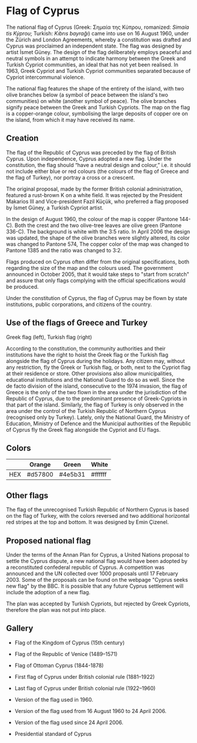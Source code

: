 # Flag of Cyprus

The national flag of Cyprus (Greek: Σημαία της Κύπρου, romanized: *Simaía tis Kýprou*; Turkish: *Kıbrıs bayrağı*) came into use on 16 August 1960, under the Zürich and London Agreements, whereby a constitution was drafted and Cyprus was proclaimed an independent state. The flag was designed by artist İsmet Güney. The design of the flag deliberately employs peaceful and neutral symbols in an attempt to indicate harmony between the Greek and Turkish Cypriot communities, an ideal that has not yet been realised. In 1963, Greek Cypriot and Turkish Cypriot communities separated because of Cypriot intercommunal violence.

The national flag features the shape of the entirety of the island, with two olive branches below (a symbol of peace between the island's two communities) on white (another symbol of peace). The olive branches signify peace between the Greek and Turkish Cypriots. The map on the flag is a copper-orange colour, symbolising the large deposits of copper ore on the island, from which it may have received its name.

## Creation

The flag of the Republic of Cyprus was preceded by the flag of British Cyprus. Upon independence, Cyprus adopted a new flag. Under the constitution, the flag should “have a neutral design and colour,” i.e. it should not include either blue or red colours (the colours of the flag of Greece and the flag of Turkey), nor portray a cross or a crescent.

The original proposal, made by the former British colonial administration, featured a rust-brown K on a white field. It was rejected by the President Makarios III and Vice-president Fazil Küçük, who preferred a flag proposed by İsmet Güney, a Turkish Cypriot artist.

In the design of August 1960, the colour of the map is copper (Pantone 144-C). Both the crest and the two olive-tree leaves are olive green (Pantone 336-C). The background is white with the 3:5 ratio. In April 2006 the design was updated, the shape of the olive branches were slightly altered, its color was changed to Pantone 574, The copper color of the map was changed to Pantone 1385 and the ratio was changed to 3:2.

Flags produced on Cyprus often differ from the original specifications, both regarding the size of the map and the colours used. The government announced in October 2005, that it would take steps to "start from scratch" and assure that only flags complying with the official specifications would be produced.

Under the constitution of Cyprus, the flag of Cyprus may be flown by state institutions, public corporations, and citizens of the country.

## Use of the flags of Greece and Turkey

Greek flag (left), Turkish flag (right)

According to the constitution, the community authorities and their institutions have the right to hoist the Greek flag or the Turkish flag alongside the flag of Cyprus during the holidays. Any citizen may, without any restriction, fly the Greek or Turkish flag, or both, next to the Cypriot flag at their residence or store. Other provisions also allow municipalities, educational institutions and the National Guard to do so as well. Since the de facto division of the island, consecutive to the 1974 invasion, the flag of Greece is the only of the two flown in the area under the jurisdiction of the Republic of Cyprus, due to the predominant presence of Greek-Cypriots in that part of the island. Similarly, the flag of Turkey is only observed in the area under the control of the Turkish Republic of Northern Cyprus (recognised only by Turkey). Lately, only the National Guard, the Ministry of Education, Ministry of Defence and the Municipal authorities of the Republic of Cyprus fly the Greek flag alongside the Cypriot and EU flags.

## Colors

|     | Orange  | Green   | White   |
| --- | ------- | ------- | ------- |
| HEX | #d57800 | #4e5b31 | #ffffff |

## Other flags

The flag of the unrecognised Turkish Republic of Northern Cyprus is based on the flag of Turkey, with the colors reversed and two additional horizontal red stripes at the top and bottom. It was designed by Emin Çizenel.

## Proposed national flag

Under the terms of the Annan Plan for Cyprus, a United Nations proposal to settle the Cyprus dispute, a new national flag would have been adopted by a reconstituted confederal republic of Cyprus. A competition was announced and the UN collected over 1000 proposals until 17 February 2003. Some of the proposals can be found on the webpage "Cyprus seeks new flag" by the BBC. It is possible that any future Cyprus settlement will include the adoption of a new flag.

The plan was accepted by Turkish Cypriots, but rejected by Greek Cypriots, therefore the plan was not put into place.

## Gallery

-  Flag of the Kingdom of Cyprus (15th century)

-  Flag of the Republic of Venice (1489–1571)

-  Flag of Ottoman Cyprus (1844-1878)

-  First flag of Cyprus under British colonial rule (1881–1922)

-  Last flag of Cyprus under British colonial rule (1922–1960)

-  Version of the flag used in 1960.

-  Version of the flag used from 16 August 1960 to 24 April 2006.

-  Version of the flag used since 24 April 2006.

- Presidential standard of Cyprus
